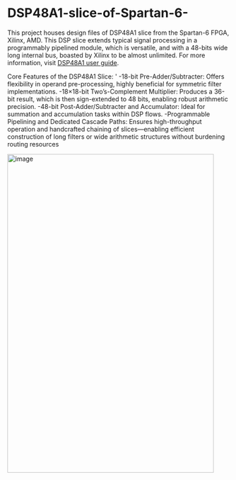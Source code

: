 # DSP48A1-slice-of-Spartan-6-
This project houses design files of DSP48A1 slice from the Spartan-6 FPGA, Xilinx, AMD. This DSP slice extends typical signal processing in a programmably pipelined module, which is versatile, and with a 48-bits wide long internal bus, boasted by Xilinx to be almost unlimited. For more information, visit [DSP48A1 user guide](https://docs.amd.com/v/u/en-US/ug389).

Core Features of the DSP48A1 Slice:
  ' -18-bit Pre-Adder/Subtracter: Offers flexibility in operand pre-processing, highly beneficial for symmetric filter implementations.
  -18×18-bit Two’s-Complement Multiplier: Produces a 36-bit result, which is then sign-extended to 48 bits, enabling robust arithmetic precision.
  -48-bit Post-Adder/Subtracter and Accumulator: Ideal for summation and accumulation tasks within DSP flows.
  -Programmable Pipelining and Dedicated Cascade Paths: Ensures high-throughput operation and handcrafted chaining of slices—enabling efficient construction of long filters or wide arithmetic structures without burdening routing resources

<img width="467" height="720" alt="image" src="https://github.com/user-attachments/assets/3f2996c5-19eb-4ee1-802e-bf3cb6d77f48" />
